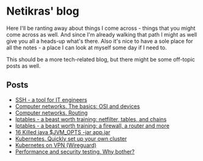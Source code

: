 # Netikras' blog

Here I'll be ranting away about things I come across - things that you might come across as well. And since I'm already walking that path I might as well give you all a heads-up what's there. Also it's nice to have a sole place for all the notes - a place I can look at myself some day if I need to.

This should be a more tech-related blog, but there might be some off-topic posts as well.

## Posts
- [SSH - a tool for IT engineers](public/ssh_a_tool_for_engineers)
- [Computer networks. The basics: OSI and devices
](public/computer_networks_the_basics)
- [Computer networks. Routing](public/computer_networks_routing)
- [Iptables - a beast worth training: netfilter, tables, and chains
](public/iptables_netfilter_basics)
- [Iptables - a beast worth training: a firewall, a router and more](public/iptables_firewall_nat_router_and_more)
- [16 Killed java $JVM_OPTS -jar app.jar](public/16_Killed_java)
- [Kubernetes. Quickly set up your own cluster](public/kubernetes_quick_cluster_setup)
- [Kubernetes on VPN (Wireguard)](public/Kubernetes_on_vpn_wireguard)
- [Performance and security testing. Why bother?](public/performance_and_security_testing_why_bother)

